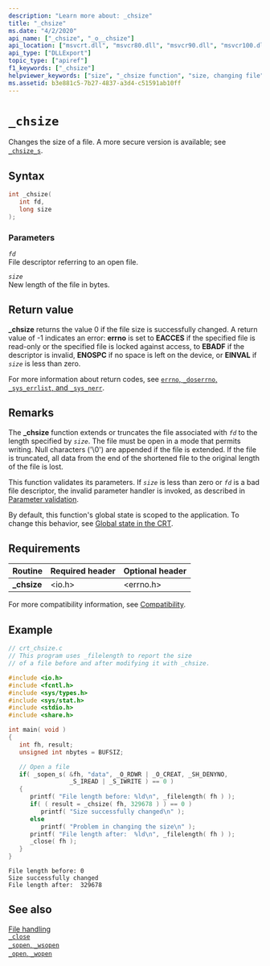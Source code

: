```yaml
---
description: "Learn more about: _chsize"
title: "_chsize"
ms.date: "4/2/2020"
api_name: ["_chsize", "_o__chsize"]
api_location: ["msvcrt.dll", "msvcr80.dll", "msvcr90.dll", "msvcr100.dll", "msvcr100_clr0400.dll", "msvcr110.dll", "msvcr110_clr0400.dll", "msvcr120.dll", "msvcr120_clr0400.dll", "ucrtbase.dll", "api-ms-win-crt-stdio-l1-1-0.dll", "api-ms-win-crt-private-l1-1-0.dll"]
api_type: ["DLLExport"]
topic_type: ["apiref"]
f1_keywords: ["_chsize"]
helpviewer_keywords: ["size", "_chsize function", "size, changing file", "files [C++], changing size", "chsize function"]
ms.assetid: b3e881c5-7b27-4837-a3d4-c51591ab10ff
---
```

# `_chsize`

Changes the size of a file. A more secure version is available; see [`_chsize_s`](chsize-s.md).

## Syntax

```C
int _chsize(
   int fd,
   long size
);
```

### Parameters

*`fd`*\
File descriptor referring to an open file.

*`size`*\
New length of the file in bytes.

## Return value

**_chsize** returns the value 0 if the file size is successfully changed. A return value of -1 indicates an error: **errno** is set to **EACCES** if the specified file is read-only or the specified file is locked against access, to **EBADF** if the descriptor is invalid, **ENOSPC** if no space is left on the device, or **EINVAL** if *`size`* is less than zero.

For more information about return codes, see [`errno`, `_doserrno`, `_sys_errlist`, and `_sys_nerr`](../errno-doserrno-sys-errlist-and-sys-nerr.md).

## Remarks

The **_chsize** function extends or truncates the file associated with *`fd`* to the length specified by *`size`*. The file must be open in a mode that permits writing. Null characters ('\0') are appended if the file is extended. If the file is truncated, all data from the end of the shortened file to the original length of the file is lost.

This function validates its parameters. If *`size`* is less than zero or *`fd`* is a bad file descriptor, the invalid parameter handler is invoked, as described in [Parameter validation](../parameter-validation.md).

By default, this function's global state is scoped to the application. To change this behavior, see [Global state in the CRT](../global-state.md).

## Requirements

|Routine|Required header|Optional header|
|-------------|---------------------|---------------------|
|**_chsize**|\<io.h>|\<errno.h>|

For more compatibility information, see [Compatibility](../compatibility.md).

## Example

```C
// crt_chsize.c
// This program uses _filelength to report the size
// of a file before and after modifying it with _chsize.

#include <io.h>
#include <fcntl.h>
#include <sys/types.h>
#include <sys/stat.h>
#include <stdio.h>
#include <share.h>

int main( void )
{
   int fh, result;
   unsigned int nbytes = BUFSIZ;

   // Open a file
   if( _sopen_s( &fh, "data", _O_RDWR | _O_CREAT, _SH_DENYNO,
                 _S_IREAD | _S_IWRITE ) == 0 )
   {
      printf( "File length before: %ld\n", _filelength( fh ) );
      if( ( result = _chsize( fh, 329678 ) ) == 0 )
         printf( "Size successfully changed\n" );
      else
         printf( "Problem in changing the size\n" );
      printf( "File length after:  %ld\n", _filelength( fh ) );
      _close( fh );
   }
}
```

```Output
File length before: 0
Size successfully changed
File length after:  329678
```

## See also

[File handling](../file-handling.md)\
[`_close`](close.md)\
[`_sopen`, `_wsopen`](sopen-wsopen.md)\
[`_open`, `_wopen`](open-wopen.md)
